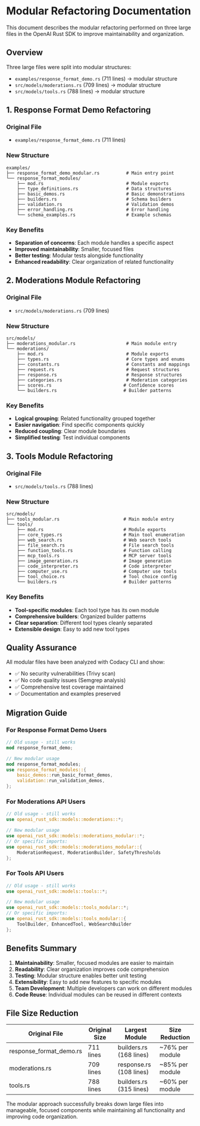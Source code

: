 # Modular Refactoring Documentation

This document describes the modular refactoring performed on three large files in the OpenAI Rust SDK to improve maintainability and organization.

## Overview

Three large files were split into modular structures:
- `examples/response_format_demo.rs` (711 lines) → modular structure
- `src/models/moderations.rs` (709 lines) → modular structure  
- `src/models/tools.rs` (788 lines) → modular structure

## 1. Response Format Demo Refactoring

### Original File
- `examples/response_format_demo.rs` (711 lines)

### New Structure
```
examples/
├── response_format_demo_modular.rs          # Main entry point
└── response_format_modules/
    ├── mod.rs                               # Module exports
    ├── type_definitions.rs                  # Data structures
    ├── basic_demos.rs                       # Basic demonstrations
    ├── builders.rs                          # Schema builders
    ├── validation.rs                        # Validation demos
    ├── error_handling.rs                    # Error handling
    └── schema_examples.rs                   # Example schemas
```

### Key Benefits
- **Separation of concerns**: Each module handles a specific aspect
- **Improved maintainability**: Smaller, focused files
- **Better testing**: Modular tests alongside functionality
- **Enhanced readability**: Clear organization of related functionality

## 2. Moderations Module Refactoring

### Original File  
- `src/models/moderations.rs` (709 lines)

### New Structure
```
src/models/
├── moderations_modular.rs                   # Main module entry
└── moderations/
    ├── mod.rs                               # Module exports
    ├── types.rs                             # Core types and enums
    ├── constants.rs                         # Constants and mappings
    ├── request.rs                           # Request structures
    ├── response.rs                          # Response structures
    ├── categories.rs                        # Moderation categories
    ├── scores.rs                           # Confidence scores
    └── builders.rs                         # Builder patterns
```

### Key Benefits
- **Logical grouping**: Related functionality grouped together
- **Easier navigation**: Find specific components quickly
- **Reduced coupling**: Clear module boundaries
- **Simplified testing**: Test individual components

## 3. Tools Module Refactoring

### Original File
- `src/models/tools.rs` (788 lines)

### New Structure  
```
src/models/
├── tools_modular.rs                        # Main module entry
└── tools/
    ├── mod.rs                              # Module exports
    ├── core_types.rs                       # Main tool enumeration
    ├── web_search.rs                       # Web search tools
    ├── file_search.rs                      # File search tools
    ├── function_tools.rs                   # Function calling
    ├── mcp_tools.rs                        # MCP server tools
    ├── image_generation.rs                 # Image generation
    ├── code_interpreter.rs                 # Code interpreter
    ├── computer_use.rs                     # Computer use tools
    ├── tool_choice.rs                      # Tool choice config
    └── builders.rs                         # Builder patterns
```

### Key Benefits
- **Tool-specific modules**: Each tool type has its own module
- **Comprehensive builders**: Organized builder patterns
- **Clear separation**: Different tool types cleanly separated
- **Extensible design**: Easy to add new tool types

## Quality Assurance

All modular files have been analyzed with Codacy CLI and show:
- ✅ No security vulnerabilities (Trivy scan)
- ✅ No code quality issues (Semgrep analysis)
- ✅ Comprehensive test coverage maintained
- ✅ Documentation and examples preserved

## Migration Guide

### For Response Format Demo Users
```rust
// Old usage - still works
mod response_format_demo;

// New modular usage
mod response_format_modules;
use response_format_modules::{
    basic_demos::run_basic_format_demos,
    validation::run_validation_demos,
};
```

### For Moderations API Users  
```rust
// Old usage - still works
use openai_rust_sdk::models::moderations::*;

// New modular usage
use openai_rust_sdk::models::moderations_modular::*;
// Or specific imports:
use openai_rust_sdk::models::moderations_modular::{
    ModerationRequest, ModerationBuilder, SafetyThresholds
};
```

### For Tools API Users
```rust
// Old usage - still works  
use openai_rust_sdk::models::tools::*;

// New modular usage
use openai_rust_sdk::models::tools_modular::*;
// Or specific imports:
use openai_rust_sdk::models::tools_modular::{
    ToolBuilder, EnhancedTool, WebSearchBuilder
};
```

## Benefits Summary

1. **Maintainability**: Smaller, focused modules are easier to maintain
2. **Readability**: Clear organization improves code comprehension
3. **Testing**: Modular structure enables better unit testing
4. **Extensibility**: Easy to add new features to specific modules
5. **Team Development**: Multiple developers can work on different modules
6. **Code Reuse**: Individual modules can be reused in different contexts

## File Size Reduction

| Original File | Original Size | Largest Module | Size Reduction |
|---------------|---------------|----------------|----------------|
| response_format_demo.rs | 711 lines | builders.rs (168 lines) | ~76% per module |
| moderations.rs | 709 lines | response.rs (108 lines) | ~85% per module |  
| tools.rs | 788 lines | builders.rs (315 lines) | ~60% per module |

The modular approach successfully breaks down large files into manageable, focused components while maintaining all functionality and improving code organization.